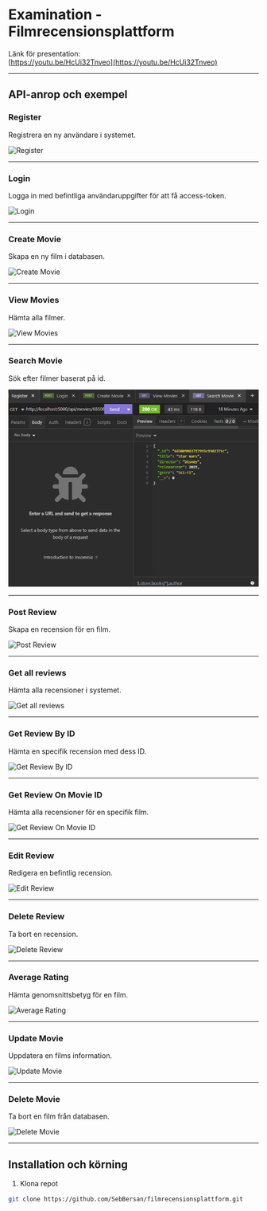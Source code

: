 # Examination - Filmrecensionsplattform

Länk för presentation:  
[https://youtu.be/HcUi32Tnveo](https://youtu.be/HcUi32Tnveo)

---

## API-anrop och exempel

### Register  
Registrera en ny användare i systemet.

![Register](path/to/register-image.png)

---

### Login  
Logga in med befintliga användaruppgifter för att få access-token.

![Login](path/to/login-image.png)

---

### Create Movie  
Skapa en ny film i databasen.

![Create Movie](path/to/create-movie-image.png)

---

### View Movies  
Hämta alla filmer.

![View Movies](path/to/view-movies-image.png)

---

### Search Movie  
Sök efter filmer baserat på id.

![Search Movie](images/search-movies-id.png)

---

### Post Review  
Skapa en recension för en film.

![Post Review](path/to/post-review-image.png)

---

### Get all reviews  
Hämta alla recensioner i systemet.

![Get all reviews](path/to/get-all-reviews-image.png)

---

### Get Review By ID  
Hämta en specifik recension med dess ID.

![Get Review By ID](path/to/get-review-by-id-image.png)

---

### Get Review On Movie ID  
Hämta alla recensioner för en specifik film.

![Get Review On Movie ID](path/to/get-review-on-movie-id-image.png)

---

### Edit Review  
Redigera en befintlig recension.

![Edit Review](path/to/edit-review-image.png)

---

### Delete Review  
Ta bort en recension.

![Delete Review](path/to/delete-review-image.png)

---

### Average Rating  
Hämta genomsnittsbetyg för en film.

![Average Rating](path/to/average-rating-image.png)

---

### Update Movie  
Uppdatera en films information.

![Update Movie](path/to/update-movie-image.png)

---

### Delete Movie  
Ta bort en film från databasen.

![Delete Movie](path/to/delete-movie-image.png)

---

## Installation och körning

1. Klona repot  
```bash
git clone https://github.com/SebBersan/filmrecensionsplattform.git

